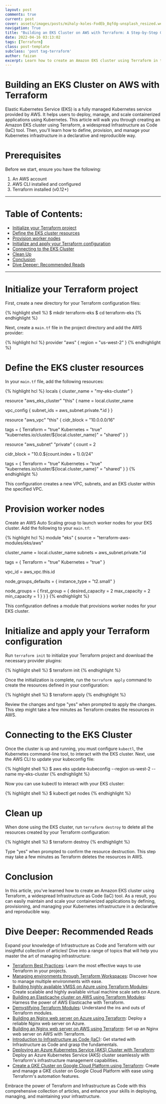 ```yaml
---
layout: post
comments: true
current: post
cover: assets/images/posts/mihaly-koles-FodEb_8qfdg-unsplash_resized.webp
navigation: True
title: "Building an EKS Cluster on AWS with Terraform: A Step-by-Step Guide"
date: 2022-04-16 03:13:02
tags: [Terraform]
class: post-template
subclass: 'post tag-terraform'
author: faizan
excerpt: Learn how to create an Amazon EKS cluster using Terraform in this comprehensive, step-by-step tutorial with real-world code examples.
---
```


# Building an EKS Cluster on AWS with Terraform

Elastic Kubernetes Service (EKS) is a fully managed Kubernetes service provided by AWS. It helps users to deploy, manage, and scale containerized applications using Kubernetes. This article will walk you through creating an Amazon EKS cluster using Terraform, a widespread Infrastructure as Code (IaC) tool. Then, you'll learn how to define, provision, and manage your Kubernetes infrastructure in a declarative and reproducible way.

# Prerequisites

Before we start, ensure you have the following:

1. An AWS account
2. AWS CLI installed and configured
3. Terraform installed (v0.12+)

***
# Table of Contents:

* [Initialize your Terraform project](#initialize-your-terraform-project)
* [Define the EKS cluster resources](#define-the-eks-cluster-resources)
* [Provision worker nodes](#provision-worker-nodes)
* [Initialize and apply your Terraform configuration](#initialize-and-apply-your-terraform-configuration)
* [Connecting to the EKS Cluster](#connecting-to-the-eks-cluster)
* [Clean Up](#clean-up)
* [Conclusion](#conclusion)
* [Dive Deeper: Recommended Reads](#dive-deeper-recommended-reads)

***

# Initialize your Terraform project

First, create a new directory for your Terraform configuration files:

{% highlight shell %}
$ mkdir terraform-eks
$ cd terraform-eks
{% endhighlight %}

Next, create a `main.tf` file in the project directory and add the AWS provider:

{% highlight hcl %}
provider "aws" {
  region = "us-west-2"
}
{% endhighlight %}

# Define the EKS cluster resources

In your `main.tf` file, add the following resources:

{% highlight hcl %}
locals {
  cluster_name = "my-eks-cluster"
}

resource "aws_eks_cluster" "this" {
  name = local.cluster_name

  vpc_config {
    subnet_ids = aws_subnet.private.*.id
  }
}

resource "aws_vpc" "this" {
  cidr_block = "10.0.0.0/16"

  tags = {
    Terraform = "true"
    Kubernetes = "true"
    "kubernetes.io/cluster/${local.cluster_name}" = "shared"
  }
}

resource "aws_subnet" "private" {
  count = 2

  cidr_block = "10.0.${count.index + 1}.0/24"

  tags = {
    Terraform = "true"
    Kubernetes = "true"
    "kubernetes.io/cluster/${local.cluster_name}" = "shared"
  }
}
{% endhighlight %}

This configuration creates a new VPC, subnets, and an EKS cluster within the specified VPC.

# Provision worker nodes

Create an AWS Auto Scaling group to launch worker nodes for your EKS cluster. Add the following to your `main.tf`:

{% highlight hcl %}
module "eks" {
  source = "terraform-aws-modules/eks/aws"

  cluster_name = local.cluster_name
  subnets      = aws_subnet.private.*.id

  tags = {
    Terraform = "true"
    Kubernetes = "true"
  }

  vpc_id = aws_vpc.this.id

  node_groups_defaults = {
    instance_type = "t2.small"
  }

  node_groups = {
    first_group = {
      desired_capacity = 2
      max_capacity     = 2
      min_capacity     = 1
    }
  }
}
{% endhighlight %}

This configuration defines a module that provisions worker nodes for your EKS cluster.

# Initialize and apply your Terraform configuration

Run `terraform init` to initialize your Terraform project and download the necessary provider plugins:

{% highlight shell %}
$ terraform init
{% endhighlight %}

Once the initialization is complete, run the `terraform apply` command to create the resources defined in your configuration:

{% highlight shell %}
$ terraform apply
{% endhighlight %}

Review the changes and type "yes" when prompted to apply the changes. This step might take a few minutes as Terraform creates the resources in AWS.

# Connecting to the EKS Cluster

Once the cluster is up and running, you must configure `kubectl`, the Kubernetes command-line tool, to interact with the EKS cluster. Next, use the AWS CLI to update your kubeconfig file:

{% highlight shell %}
$ aws eks update-kubeconfig --region us-west-2 --name my-eks-cluster
{% endhighlight %}

Now you can use kubectl to interact with your EKS cluster:

{% highlight shell %}
$ kubectl get nodes
{% endhighlight %}

# Clean up

When done using the EKS cluster, run `terraform destroy` to delete all the resources created by your Terraform configuration:

{% highlight shell %}
$ terraform destroy
{% endhighlight %}

Type "yes" when prompted to confirm the resource destruction. This step may take a few minutes as Terraform deletes the resources in AWS.

# Conclusion

In this article, you've learned how to create an Amazon EKS cluster using Terraform, a widespread Infrastructure as Code (IaC) tool. As a result, you can easily maintain and scale your containerized applications by defining, provisioning, and managing your Kubernetes infrastructure in a declarative and reproducible way.

# Dive Deeper: Recommended Reads

Expand your knowledge of Infrastructure as Code and Terraform with our insightful collection of articles! Dive into a range of topics that will help you master the art of managing infrastructure:

* [Terraform Best Practices](/terraform-best-practices): Learn the most effective ways to use Terraform in your projects.
* [Managing environments through Terraform Workspaces](/managing-environments-through-terraform-workspaces): Discover how to manage multiple environments with ease.
* [Building highly available VMSS on Azure using Terraform Modules](/building-highly-available-vmss-on-azure-using-terraform-modules): Create scalable and highly available virtual machine scale sets on Azure.
* [Building an Elasticache cluster on AWS using Terraform Modules](/building-an-elasticache-cluster-on-aws-using-terraform-modules): Harness the power of AWS Elasticache with Terraform.
* [Demystifying Terraform Modules](/demystifying-terraform-modules): Understand the ins and outs of Terraform modules.
* [Building an Nginx web server on Azure using Terraform](/building-an-nginx-webserver-on-azure-using-terraform): Deploy a reliable Nginx web server on Azure.
* [Building an Nginx web server on AWS using Terraform](/building-an-nginx-webserver-on-aws-using-terraform): Set up an Nginx web server on AWS with Terraform.
* [Introduction to Infrastructure as Code (IaC)](/introduction-to-infrastructure-as-code): Get started with Infrastructure as Code and grasp the fundamentals.
* [Deploying an Azure Kubernetes Service (AKS) Cluster with Terraform](/deploying-an-azure-kubernetes-service-aks-cluster-with-terraform): Deploy an Azure Kubernetes Service (AKS) cluster seamlessly with Terraform's infrastructure management capabilities.
* [Create a GKE Cluster on Google Cloud Platform using Terraform](/create-a-gke-cluster-on-google-cloud-platform-using-terraform): Create and manage a GKE cluster on Google Cloud Platform with ease using Terraform's automation features.

Embrace the power of Terraform and Infrastructure as Code with this comprehensive collection of articles, and enhance your skills in deploying, managing, and maintaining your infrastructure.